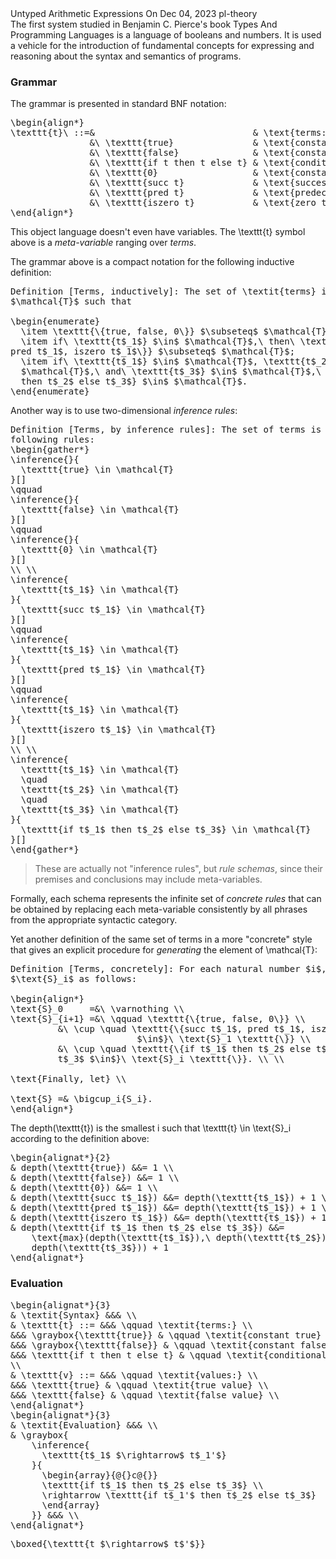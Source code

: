<post-metadata>
  <post-title>Untyped Arithmetic Expressions</post-title>
  <post-date>On Dec 04, 2023</post-date>
  <post-tags>pl-theory</post-tags>
</post-metadata>

<div id="post-excerpt">
The first system studied in Benjamin C. Pierce's book Types And Programming
Languages is a language of booleans and numbers. It is used a vehicle for the
introduction of fundamental concepts for expressing and reasoning about the
syntax and semantics of programs.
</div>

<div id=generated-toc></div>

### Grammar

The grammar is presented in standard BNF notation:

<pre class="display-math">
\begin{align*}
\texttt{t}\ ::=&                              & \text{terms:} \\
               &\ \texttt{true}               & \text{constant true} \\
               &\ \texttt{false}              & \text{constant false} \\
               &\ \texttt{if t then t else t} & \text{conditional} \\
               &\ \texttt{0}                  & \text{constant zero} \\
               &\ \texttt{succ t}             & \text{successor} \\
               &\ \texttt{pred t}             & \text{predecessor} \\
               &\ \texttt{iszero t}           & \text{zero test}
\end{align*}
</pre>

This object language doesn't even have variables. The <imath>\\texttt{t}</imath>
symbol above is a _meta-variable_ ranging over _terms_.

The grammar above is a compact notation for the following inductive definition:

<pre class="display-math">
Definition [Terms, inductively]: The set of \textit{terms} is the smallest set
$\mathcal{T}$ such that

\begin{enumerate}
  \item \texttt{\{true, false, 0\}} $\subseteq$ $\mathcal{T}$;
  \item if\ \texttt{t$_1$} $\in$ $\mathcal{T}$,\ then\ \texttt{\{succ t$_1$,
pred t$_1$, iszero t$_1$\}} $\subseteq$ $\mathcal{T}$;
  \item if\ \texttt{t$_1$} $\in$ $\mathcal{T}$, \texttt{t$_2$} $\in$
  $\mathcal{T}$,\ and\ \texttt{t$_3$} $\in$ $\mathcal{T}$,\ then\ \texttt{if t$_1$
  then t$_2$ else t$_3$} $\in$ $\mathcal{T}$.
\end{enumerate}
</pre>

Another way is to use two-dimensional _inference rules_:

<pre class="display-math">
Definition [Terms, by inference rules]: The set of terms is defined by the
following rules:
\begin{gather*}
\inference{}{
  \texttt{true} \in \mathcal{T}
}[]
\qquad
\inference{}{
  \texttt{false} \in \mathcal{T}
}[]
\qquad
\inference{}{
  \texttt{0} \in \mathcal{T}
}[]
\\ \\
\inference{
  \texttt{t$_1$} \in \mathcal{T}
}{
  \texttt{succ t$_1$} \in \mathcal{T}
}[]
\qquad
\inference{
  \texttt{t$_1$} \in \mathcal{T}
}{
  \texttt{pred t$_1$} \in \mathcal{T}
}[]
\qquad
\inference{
  \texttt{t$_1$} \in \mathcal{T}
}{
  \texttt{iszero t$_1$} \in \mathcal{T}
}[]
\\ \\
\inference{
  \texttt{t$_1$} \in \mathcal{T}
  \quad
  \texttt{t$_2$} \in \mathcal{T}
  \quad
  \texttt{t$_3$} \in \mathcal{T}
}{
  \texttt{if t$_1$ then t$_2$ else t$_3$} \in \mathcal{T}
}[]
\end{gather*}
</pre>

> These are actually not "inference rules", but _rule schemas_, since their
> premises and conclusions may include meta-variables.

Formally, each schema represents the infinite set of _concrete rules_ that can
be obtained by replacing each meta-variable consistently by all phrases from the
appropriate syntactic category.

Yet another definition of the same set of terms in a more "concrete" style that
gives an explicit procedure for _generating_ the element of
<imath>\\mathcal{T}</imath>:


<pre class="display-math">
Definition [Terms, concretely]: For each natural number $i$, define a set
$\text{S}_i$ as follows:

\begin{align*}
\text{S}_0     =&\ \varnothing \\
\text{S}_{i+1} =&\ \qquad \texttt{\{true, false, 0\}} \\
         &\ \cup \quad \texttt{\{succ t$_1$, pred t$_1$, iszero t$_1$ | t$_1$
                        $\in$}\ \text{S}_1 \texttt{\}} \\
         &\ \cup \quad \texttt{\{if t$_1$ then t$_2$ else t$_3$ | t$_1$, t$_2$,
         t$_3$ $\in$}\ \text{S}_i \texttt{\}}. \\ \\

\text{Finally, let} \\

\text{S} =& \bigcup_i{S_i}.
\end{align*}
</pre>

The <imath>depth(\\texttt{t})</imath> is the smallest <imath>i</imath> such that
<imath>\\texttt{t} \\in \\text{S}_i</imath> according to the definition above:

<pre class="display-math">
\begin{alignat*}{2}
& depth(\texttt{true}) &&= 1 \\
& depth(\texttt{false}) &&= 1 \\
& depth(\texttt{0}) &&= 1 \\
& depth(\texttt{succ t$_1$}) &&= depth(\texttt{t$_1$}) + 1 \\
& depth(\texttt{pred t$_1$}) &&= depth(\texttt{t$_1$}) + 1 \\
& depth(\texttt{iszero t$_1$}) &&= depth(\texttt{t$_1$}) + 1 \\
& depth(\texttt{if t$_1$ then t$_2$ else t$_3$}) &&=
    \text{max}(depth(\texttt{t$_1$}),\ depth(\texttt{t$_2$}),\
    depth(\texttt{t$_3$})) + 1
\end{alignat*}
</pre>

### Evaluation

<pre class="display-math">
\begin{alignat*}{3}
& \textit{Syntax} &&& \\
& \texttt{t} ::= &&& \qquad \textit{terms:} \\
&&& \graybox{\texttt{true}} & \qquad \textit{constant true} \\
&&& \graybox{\texttt{false}} & \qquad \textit{constant false} \\
&&& \texttt{if t then t else t} & \qquad \textit{conditional} \\
\\
& \texttt{v} ::= &&& \qquad \textit{values:} \\
&&& \texttt{true} & \qquad \textit{true value} \\
&&& \texttt{false} & \qquad \textit{false value} \\
\end{alignat*}
\begin{alignat*}{3}
& \textit{Evaluation} &&& \\
& \graybox{
    \inference{
      \texttt{t$_1$ $\rightarrow$ t$_1'$}
    }{
      \begin{array}{@{}c@{}}
      \texttt{if t$_1$ then t$_2$ else t$_3$} \\
      \rightarrow \texttt{if t$_1'$ then t$_2$ else t$_3$}
      \end{array}
    }} &&& \\
\end{alignat*}
</pre>

<pre class="display-math">
\boxed{\texttt{t $\rightarrow$ t$'$}}
</pre>
